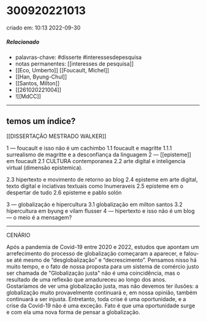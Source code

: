 # 300920221013
criado em: 10:13 2022-09-30

##### Relacionado
- palavras-chave: #disserte #interessesdepesquisa 
- notas permanentes: [[interesses de pesquisa]] 
- [[Eco, Umberto]] [[Foucault, Michel]] 
- [[Han, Byung-Chul]] 
- [[Santos, Milton]]
- [[261020221004]]
- ![[MdCC]]

---
## temos um índice?
[[DISSERTAÇÃO MESTRADO WALKER]]


1 — foucault e isso não é um cachimbo
1.1 foucault e magritte
1.1.1 surrealismo de magritte e a desconfiança da linguagem
2 — [[episteme]] em foucault
2.1 CULTURA contemporanea
2.2 arte digital e inteligencia virtual (dimensão epistemica).

2.3 hipertexto e movimento de retorno ao blog
2.4 episteme em arte digital, texto digital e inciativas textuais como Inumeraveis
2.5 episteme em o despertar de tudo
2.6 episteme e pablo solón 

3 —  globalização e hipercultura
3.1 globalização em milton santos
3.2 hipercultura em byung e vilam flusser
4 — hipertexto e isso não é um blog — o meio é a mensagem?

---


CENÁRIO

Após a pandemia de Covid-19 entre 2020 e 2022, estudos que apontam um arrefecimento do processo de globalização começaram a aparecer, e falou-se até mesmo de “desglobalização” e  “decrescimento”. 
Pensamos nisso há muito tempo, e o fato de nossa proposta para um sistema de comércio justo ser chamada de "Globalização justa" não é uma coincidência, mas o resultado de uma reflexão que amadureceu ao longo dos anos. Gostaríamos de ver uma globalização justa, mas não devemos ter ilusões: a globalização muito provavelmente continuará e, em nossa opinião, também continuará a ser injusta. Entretanto, toda crise é uma oportunidade, e a crise da Covid-19 não é uma exceção. 
Fato é que uma oportunidade surge e com ela uma nova forma de pensar a globalização. 
